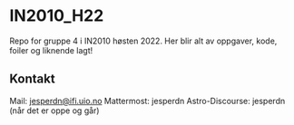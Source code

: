 # IN2010_H22
Repo for gruppe 4 i IN2010 høsten 2022. Her blir alt av oppgaver, kode, foiler og liknende lagt!

## Kontakt

Mail: jesperdn@ifi.uio.no
Mattermost: jesperdn
Astro-Discourse: jesperdn (når det er oppe og går)

